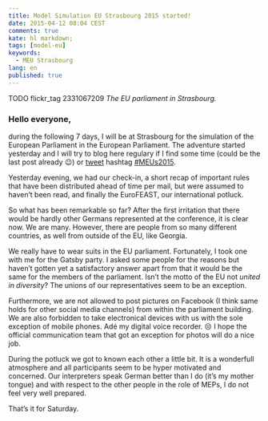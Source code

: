 ```yaml
---
title: Model Simulation EU Strasbourg 2015 started!
date: 2015-04-12 08:04 CEST
comments: true
kate: hl markdown;
tags: [model-eu]
keywords:
  - MEU Strasbourg
lang: en
published: true
---
```


TODO flickr_tag 2331067209
*The EU parliament in Strasbourg.*

### Hello everyone,

during the following 7 days, I will be at Strasbourg for the simulation of the European Parliament in the European Parliament. The adventure started yesterday and I will try to blog here regulary if I find some time (could be the last post already :wink:) or [tweet](https://twitter.com/rriemann_eu) hashtag [#MEUs2015](https://twitter.com/hashtag/MEUs2015).

Yesterday evening, we had our check-in, a short recap of important rules that have been distributed ahead of time per mail, but were assumed to haven’t been read, and finally the EuroFEAST, our international potluck.

<!--more-->

So what has been remarkable so far? After the first irritation that there would be hardly other Germans represented at the conference, it is clear now. We are many. However, there are people from so many different countries, as well from outside of the EU, like Georgia.

We really have to wear suits in the EU parliament. Fortunately, I took one with me for the Gatsby party. I asked some people for the reasons but haven’t gotten yet a satisfactory answer apart from that it would be the same for the members of the parliament. Isn’t the motto of the EU not *united in diversity*? The unions of our representatives seem to be an exception.

Furthermore, we are not allowed to post pictures on Facebook (I think same holds for other social media channels) from within the parliament building. We are also forbidden to take electronical devices with us with the sole exception of mobile phones. Adé my digital voice recorder. :unamused: I hope the official communication team that got an exception for photos will do a nice job.

During the potluck we got to known each other a little bit. It is a wonderfull atmosphere and all participants seem to be hyper motivated and concerned. Our interpreters speak German better than I do (it’s my mother tongue) and with respect to the other people in the role of MEPs, I do not feel very well prepared.

That’s it for Saturday.
